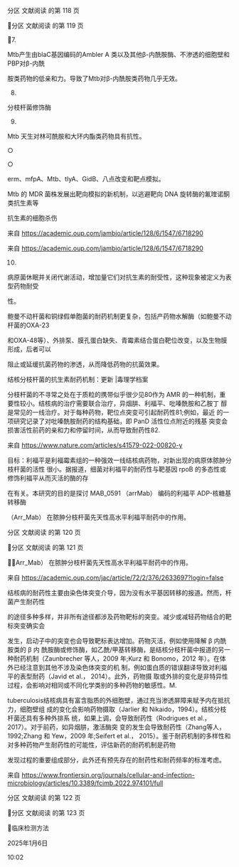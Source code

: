 分区 文献阅读 的第 118 页

分区 文献阅读 的第 119 页

7.

Mtb产生由blaC基因编码的Ambler A 类以及其他β-内酰胺酶、不渗透的细胞壁和PBP对β-内酰

胺类药物的低亲和力。导致了Mtb对β-内酰胺类药物几乎无效。

8.

分枝杆菌修饰酶

9.

Mtb 天生对林可酰胺和大环内酯类药物具有抗性。

○

○

erm、mfpA、Mtb、tlyA、GidB、八点改变和靶点模拟。

Mtb 的 MDR 菌株发展出靶向模拟的新机制，以逃避靶向 DNA 旋转酶的氟喹诺酮类抗生素等

抗生素的细胞杀伤

来自 <https://academic.oup.com/jambio/article/128/6/1547/6718290>

来自 <https://academic.oup.com/jambio/article/128/6/1547/6718290>

10.

病原菌休眠并关闭代谢活动，增加量它们对抗生素的耐受性，这种现象被定义为表型药物耐受

性。

鲍曼不动杆菌和铜绿假单胞菌的耐药机制更复杂，包括产药物水解酶（如鲍曼不动杆菌的OXA-23

和OXA-48等）、外排泵、膜孔蛋白缺失、青霉素结合蛋白靶位改变，以及生物膜形成，后者可以

阻止或延缓抗菌药物的渗透，从而降低药物的抗菌效果。

结核分枝杆菌的抗生素耐药机制：更新 |毒理学档案

分枝杆菌的不寻常之处在于质粒的携带似乎很少见80作为 AMR 的一种机制，重
要性较小。结核病的治疗需要联合治疗，异烟肼、利福平、吡嗪酰胺和乙胺丁
醇是常见的一线治疗。对于每种药物，靶位点突变可引起耐药性81;例如，最近
的一项研究记录了对吡嗪酰胺耐药的结构基础，即 PanD 活性位点附近的残基
突变会损害活性前药的亲和力和停留时间，从而导致耐药性82.

来自 <https://www.nature.com/articles/s41579-022-00820-y>

目标：利福平是利福霉素组的一种强效一线结核病药物，对新出现的病原体脓肿分枝杆菌的活性
很小。据报道，细菌对利福平的耐药性与靶基因 rpoB 的多态性或修饰利福平从而灭活的酶的存

在有关。本研究的目的是探讨 MAB_0591 （arrMab） 编码的利福平 ADP-核糖基转移酶

（Arr_Mab） 在脓肿分枝杆菌先天性高水平利福平耐药中的作用。

分区 文献阅读 的第 120 页

分区 文献阅读 的第 121 页

（Arr_Mab） 在脓肿分枝杆菌先天性高水平利福平耐药中的作用。

来自 <https://academic.oup.com/jac/article/72/2/376/2633697?login=false>

结核病的耐药性主要由染色体突变介导，因为没有水平基因转移的报道。然而，杆菌产生耐药性

的途径多种多样，并非所有途径都涉及药物靶标的突变。减少或减轻药物结合的靶标突变确实会

发生，启动子中的突变也会导致靶标表达增加。药物灭活，例如使用降解 β 内酰胺类的 β 内
酰胺酶或修饰酶，如乙酰/甲基转移酶，是结核分枝杆菌中报道的另一种耐药机制（Zaunbrecher
等人，2009 年;Kurz 和 Bonomo，2012 年）。在体外已经注意到其他不涉及染色体突变的机
制，例如蛋白质的错误翻译导致对利福平的表型耐药（Javid et al.， 2014）。此外，药物摄
取或外排的变化是非特异性过程，会影响对相同或不同化学类别的多种药物的敏感性。M.

tuberculosis结核病具有富含脂质的外细胞壁，通过充当渗透屏障来赋予内在抵抗力，细胞壁组
成的变化会影响药物摄取（Jarlier 和 Nikaido，1994）。结核分枝杆菌还具有多种外排系
统，如果上调，会导致耐药性（Rodrigues et al.， 2017）。对于前药，如异烟肼，激活酶突
变的发生会导致耐药性（Zhang等人，1992;Zhang 和 Yew，2009 年;Seifert et al.，
2015）。鉴于耐药机制的多样性和对多种药物产生耐药性的可能性，评估新药的耐药机制是药物

发现过程的重要组成部分，此外还有预先存在的耐药性和耐药频率的标准考虑。

来自 <https://www.frontiersin.org/journals/cellular-and-infection-microbiology/articles/10.3389/fcimb.2022.974101/full>

分区 文献阅读 的第 122 页

分区 文献阅读 的第 123 页

临床检测方法

2025年1月6日

10:02